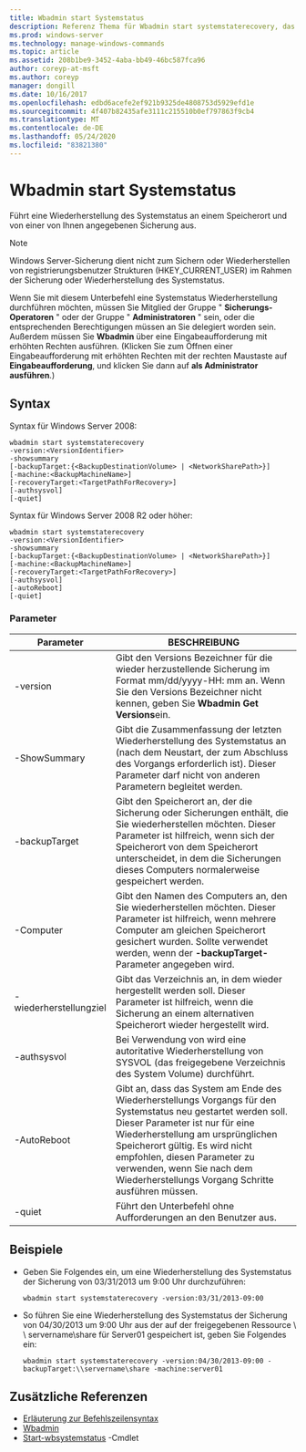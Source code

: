 ```yaml
---
title: Wbadmin start Systemstatus
description: Referenz Thema für Wbadmin start systemstaterecovery, das eine Wiederherstellung des Systemstatus an einem Speicherort und von einer von Ihnen angegebenen Sicherung ausführt.
ms.prod: windows-server
ms.technology: manage-windows-commands
ms.topic: article
ms.assetid: 208b1be9-3452-4aba-bb49-46bc587fca96
author: coreyp-at-msft
ms.author: coreyp
manager: dongill
ms.date: 10/16/2017
ms.openlocfilehash: edbd6acefe2ef921b9325de4808753d5929efd1e
ms.sourcegitcommit: 4f407b82435afe3111c215510b0ef797863f9cb4
ms.translationtype: MT
ms.contentlocale: de-DE
ms.lasthandoff: 05/24/2020
ms.locfileid: "83821380"
---
```

# <a name="wbadmin-start-systemstaterecovery"></a>Wbadmin start Systemstatus



Führt eine Wiederherstellung des Systemstatus an einem Speicherort und von einer von Ihnen angegebenen Sicherung aus.

> [!NOTE]
> Windows Server-Sicherung dient nicht zum Sichern oder Wiederherstellen von registrierungsbenutzer Strukturen (HKEY_CURRENT_USER) im Rahmen der Sicherung oder Wiederherstellung des Systemstatus.

Wenn Sie mit diesem Unterbefehl eine Systemstatus Wiederherstellung durchführen möchten, müssen Sie Mitglied der Gruppe " **Sicherungs-Operatoren** " oder der Gruppe " **Administratoren** " sein, oder die entsprechenden Berechtigungen müssen an Sie delegiert worden sein. Außerdem müssen Sie **Wbadmin** über eine Eingabeaufforderung mit erhöhten Rechten ausführen. (Klicken Sie zum Öffnen einer Eingabeaufforderung mit erhöhten Rechten mit der rechten Maustaste auf **Eingabeaufforderung**, und klicken Sie dann auf **als Administrator ausführen**.)



## <a name="syntax"></a>Syntax

Syntax für Windows Server 2008:
```
wbadmin start systemstaterecovery
-version:<VersionIdentifier>
-showsummary
[-backupTarget:{<BackupDestinationVolume> | <NetworkSharePath>}]
[-machine:<BackupMachineName>]
[-recoveryTarget:<TargetPathForRecovery>]
[-authsysvol]
[-quiet]
```
Syntax für Windows Server 2008 R2 oder höher:
```
wbadmin start systemstaterecovery
-version:<VersionIdentifier>
-showsummary
[-backupTarget:{<BackupDestinationVolume> | <NetworkSharePath>}]
[-machine:<BackupMachineName>]
[-recoveryTarget:<TargetPathForRecovery>]
[-authsysvol]
[-autoReboot]
[-quiet]
```

### <a name="parameters"></a>Parameter

|Parameter|BESCHREIBUNG|
|---------|-----------|
|-version|Gibt den Versions Bezeichner für die wieder herzustellende Sicherung im Format mm/dd/yyyy-HH: mm an. Wenn Sie den Versions Bezeichner nicht kennen, geben Sie **Wbadmin Get Versions**ein.|
|-ShowSummary|Gibt die Zusammenfassung der letzten Wiederherstellung des Systemstatus an (nach dem Neustart, der zum Abschluss des Vorgangs erforderlich ist). Dieser Parameter darf nicht von anderen Parametern begleitet werden.|
|-backupTarget|Gibt den Speicherort an, der die Sicherung oder Sicherungen enthält, die Sie wiederherstellen möchten. Dieser Parameter ist hilfreich, wenn sich der Speicherort von dem Speicherort unterscheidet, in dem die Sicherungen dieses Computers normalerweise gespeichert werden.|
|-Computer|Gibt den Namen des Computers an, den Sie wiederherstellen möchten. Dieser Parameter ist hilfreich, wenn mehrere Computer am gleichen Speicherort gesichert wurden. Sollte verwendet werden, wenn der **-backupTarget-** Parameter angegeben wird.|
|-wiederherstellungziel|Gibt das Verzeichnis an, in dem wieder hergestellt werden soll. Dieser Parameter ist hilfreich, wenn die Sicherung an einem alternativen Speicherort wieder hergestellt wird.|
|-authsysvol|Bei Verwendung von wird eine autoritative Wiederherstellung von SYSVOL (das freigegebene Verzeichnis des System Volume) durchführt.|
|-AutoReboot|Gibt an, dass das System am Ende des Wiederherstellungs Vorgangs für den Systemstatus neu gestartet werden soll. Dieser Parameter ist nur für eine Wiederherstellung am ursprünglichen Speicherort gültig. Es wird nicht empfohlen, diesen Parameter zu verwenden, wenn Sie nach dem Wiederherstellungs Vorgang Schritte ausführen müssen.|
|-quiet|Führt den Unterbefehl ohne Aufforderungen an den Benutzer aus.|

## <a name="examples"></a>Beispiele

- Geben Sie Folgendes ein, um eine Wiederherstellung des Systemstatus der Sicherung von 03/31/2013 um 9:00 Uhr durchzuführen:
  ```
  wbadmin start systemstaterecovery -version:03/31/2013-09:00
  ```
- So führen Sie eine Wiederherstellung des Systemstatus der Sicherung von 04/30/2013 um 9:00 Uhr aus der auf der freigegebenen Ressource \\ \\ servername\share für Server01 gespeichert ist, geben Sie Folgendes ein:
  ```
  wbadmin start systemstaterecovery -version:04/30/2013-09:00 -backupTarget:\\servername\share -machine:server01
  ```

## <a name="additional-references"></a>Zusätzliche Referenzen

- [Erläuterung zur Befehlszeilensyntax](command-line-syntax-key.md)
-   [Wbadmin](wbadmin.md)
-   [Start-wbsystemstatus](https://technet.microsoft.com/library/jj902449.aspx) -Cmdlet
